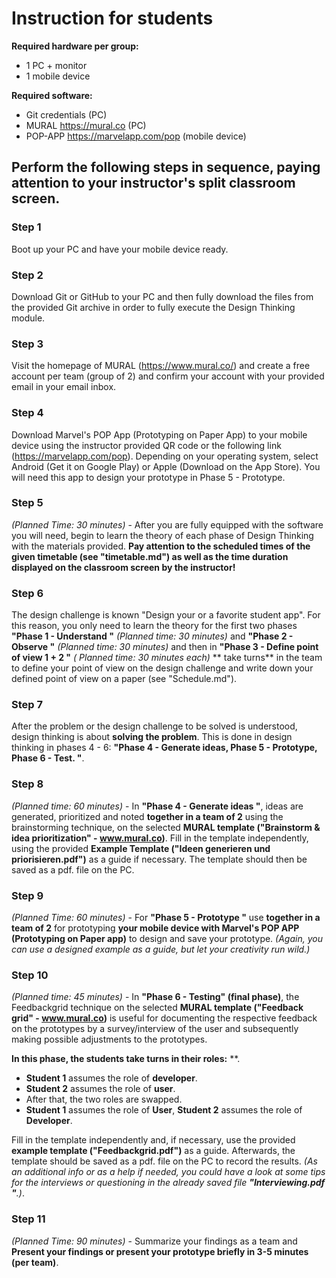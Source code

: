 

# **Instruction for students**

**Required hardware per group:**
* 1 PC + monitor
* 1 mobile device

**Required software:**
* Git credentials (PC)
* MURAL https://mural.co (PC)
* POP-APP https://marvelapp.com/pop (mobile device)


## Perform the following steps in sequence, paying attention to your instructor's split classroom screen.

### Step 1
Boot up your PC and have your mobile device ready.

### Step 2
Download Git or GitHub to your PC and then fully download the files from the provided Git archive in order to fully execute the Design Thinking module.

### Step 3
Visit the homepage of MURAL (https://www.mural.co/) and create a free account per team (group of 2) and confirm your account with your provided email in your email inbox.

### Step 4
Download Marvel's POP App (Prototyping on Paper App) to your mobile device using the instructor provided QR code or the following link (https://marvelapp.com/pop).
Depending on your operating system, select Android (Get it on Google Play) or Apple (Download on the App Store). You will need this app to design your prototype in Phase 5 - Prototype.

### Step 5
*(Planned Time: 30 minutes)* - After you are fully equipped with the software you will need, begin to learn the theory of each phase of Design Thinking with the materials provided. 
**Pay attention to the scheduled times of the given timetable (see "timetable.md") as well as the time duration displayed on the classroom screen by the instructor!**

### Step 6
The design challenge is known "Design your or a favorite student app". 
For this reason, you only need to learn the theory for the first two phases **"Phase 1 - Understand "** *(Planned time: 30 minutes)* and **"Phase 2 - Observe "** *(Planned time: 30 minutes)* and then in **"Phase 3 - Define point of view 1 + 2 "** *( Planned time: 30 minutes each)* ** take turns** in the team to define your point of view on the design challenge and write down your defined point of view on a paper (see "Schedule.md").

### Step 7
After the problem or the design challenge to be solved is understood, design thinking is about **solving the problem**. 
This is done in design thinking in phases 4 - 6: **"Phase 4 - Generate ideas, Phase 5 - Prototype, Phase 6 - Test. "**.

### Step 8
*(Planned time: 60 minutes)* - In **"Phase 4 - Generate ideas "**, ideas are generated, prioritized and noted **together in a team of 2** using the brainstorming technique, on the selected **MURAL template ("Brainstorm & idea prioritization" - www.mural.co)**. 
Fill in the template independently, using the provided **Example Template ("Ideen generieren und priorisieren.pdf")** as a guide if necessary.
The template should then be saved as a pdf. file on the PC.

### Step 9
*(Planned Time: 60 minutes)* - For **"Phase 5 - Prototype "** use **together in a team of 2** for prototyping **your mobile device with Marvel's POP APP (Prototyping on Paper app)** to design and save your prototype. *(Again, you can use a designed example as a guide, but let your creativity run wild.)*

### Step 10
*(Planned time: 45 minutes)* - In **"Phase 6 - Testing" (final phase)**, the Feedbackgrid technique on the selected **MURAL template ("Feedback grid" - www.mural.co)** is useful for documenting the respective feedback on the prototypes by a survey/interview of the user and subsequently making possible adjustments to the prototypes.

**In this phase, the students take turns in their roles:** **. 
* **Student 1** assumes the role of **developer**.
* **Student 2** assumes the role of **user**.
* After that, the two roles are swapped.
* **Student 1** assumes the role of **User**, **Student 2** assumes the role of **Developer**.

Fill in the template independently and, if necessary, use the provided **example template ("Feedbackgrid.pdf")** as a guide.
Afterwards, the template should be saved as a pdf. file on the PC to record the results. 
*(As an additional info or as a help if needed, you could have a look at some tips for the interviews or questioning in the already saved file **"Interviewing.pdf "**.)*.

### Step 11
*(Planned Time: 90 minutes)* - Summarize your findings as a team and **Present your findings or present your prototype briefly in 3-5 minutes (per team)**.

